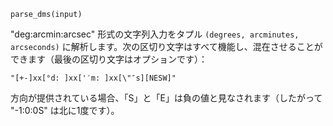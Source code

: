 ```
parse_dms(input)
```

"deg:arcmin:arcsec" 形式の文字列入力をタプル `(degrees, arcminutes, arcseconds)` に解析します。次の区切り文字はすべて機能し、混在させることができます（最後の区切り文字はオプションです）：

```
"[+-]xx[°d: ]xx['′m: ]xx[\"″s][NESW]"
```

方向が提供されている場合、「S」と「E」は負の値と見なされます（したがって "-1:0:0S" は北に1度です）。
